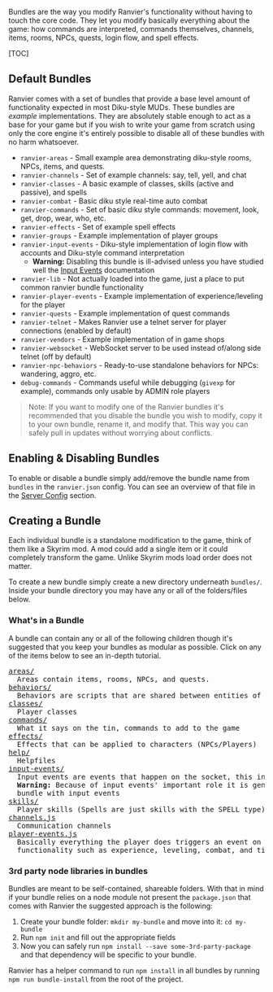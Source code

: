 Bundles are the way you modify Ranvier's functionality without having to touch the core code. They let you modify
basically everything about the game: how commands are interpreted, commands themselves, channels, items, rooms, NPCs,
quests, login flow, and spell effects.

[TOC]

## Default Bundles

Ranvier comes with a set of bundles that provide a base level amount of functionality expected in most Diku-style MUDs.
These bundles are _example_ implementations. They are absolutely stable enough to act as a base for your game but if you
wish to write your game from scratch using only the core engine it's entirely possible to disable all of these bundles
with no harm whatsoever.

* `ranvier-areas` - Small example area demonstrating diku-style rooms, NPCs,
  items, and quests.
* `ranvier-channels` - Set of example channels: say, tell, yell, and chat
* `ranvier-classes` - A basic example of classes, skills (active and passive), and spells
* `ranvier-combat` - Basic diku style real-time auto combat
* `ranvier-commands` - Set of basic diku style commands: movement, look, get, drop, wear, who, etc.
* `ranvier-effects` - Set of example spell effects
* `ranvier-groups` - Example implementation of player groups
* `ranvier-input-events` - Diku-style implementation of login flow with accounts
  and Diku-style command interpretation
    * **Warning:** Disabling this bundle is ill-advised unless you have studied
      well the [Input Events](input_events.md) documentation
* `ranvier-lib` - Not actually loaded into the game, just a place to put common ranvier bundle functionality
* `ranvier-player-events` - Example implementation of experience/leveling for the player
* `ranvier-quests` - Example implementation of quest commands
* `ranvier-telnet` - Makes Ranvier use a telnet server for player connections (enabled by default)
* `ranvier-vendors` - Example implementation of in game shops
* `ranvier-websocket` - WebSocket server to be used instead of/along side telnet (off by default)
* `ranvier-npc-behaviors` - Ready-to-use standalone behaviors for NPCs: wandering, aggro, etc.
* `debug-commands` - Commands useful while debugging (`givexp` for example), commands only usable by ADMIN role players

> Note: If you want to modify one of the Ranvier bundles it's recommended that you disable the bundle you wish to
> modify, copy it to your own bundle, rename it, and modify that. This way you can safely pull in updates without
> worrying about conflicts.

## Enabling &amp; Disabling Bundles

To enable or disable a bundle simply add/remove the bundle name from `bundles` in the `ranvier.json` config. You can see
an overview of that file in the [Server Config](../server_config.md) section.

## Creating a Bundle

Each individual bundle is a standalone modification to the game, think of them like a Skyrim mod. A mod could add a
single item or it could completely transform the game. Unlike Skyrim mods load order does not matter.

To create a new bundle simply create a new directory underneath `bundles/`. Inside your bundle directory you may have
any or all of the folders/files below.

### What's in a Bundle

A bundle can contain any or all of the following children though it's suggested that you keep your bundles as modular as
possible. Click on any of the items below to see an in-depth tutorial.

<pre>
<a href="./areas/index.md">areas/</a>
  Areas contain items, rooms, NPCs, and quests.
<a href="./areas/scripting.md#behaviors">behaviors/</a>
  Behaviors are scripts that are shared between entities of the same type (rooms, items, NPCs)
<a href="./classes.md">classes/</a>
  Player classes
<a href="./commands.md">commands/</a>
  What it says on the tin, commands to add to the game
<a href="./effects.md">effects/</a>
  Effects that can be applied to characters (NPCs/Players)
<a href="./help.md">help/</a>
  Helpfiles
<a href="./input_events.md">input-events/</a>
  Input events are events that happen on the socket, this involves login and command interpreting.
  <strong>Warning:</strong> Because of input events' important role it is generally not advised to load more than one
  bundle with input events
<a href="./classes.md#skillsspells">skills/</a>
  Player skills (Spells are just skills with the SPELL type)
<a href="./channels.md">channels.js</a>
  Communication channels
<a href="../events/">player-events.js</a>
  Basically everything the player does triggers an event on them that can be attached to and perform
  functionality such as experience, leveling, combat, and time based calculations
</pre>

### 3rd party node libraries in bundles

Bundles are meant to be self-contained, shareable folders. With that in mind if your bundle relies on a node module
not present the `package.json` that comes with Ranvier the suggested approach is the following:

1. Create your bundle folder: `mkdir my-bundle` and move into it: `cd my-bundle`
2. Run `npm init` and fill out the appropriate fields
3. Now you can safely run `npm install --save some-3rd-party-package` and that dependency will be specific to your
   bundle.

Ranvier has a helper command to run `npm install` in all bundles by running `npm run bundle-install` from the root of
the project.
